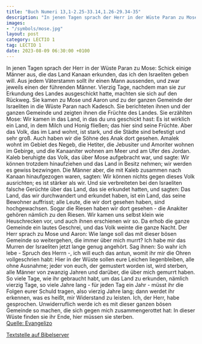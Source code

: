 ```yaml
---
title: "Buch Numeri 13,1-2.25-33.14,1.26-29.34-35"
description: "In jenen Tagen sprach der Herr in der Wüste Paran zu Mose: Schick einige Männer aus, die das Land Kanaan erkunden, das ich den Israeliten geben will. Aus jedem Väterstamm sollt ihr einen Mann aussenden, und zwar jeweils einen der führenden Männer. Vierzig Tage, nachdem man sie zu...."
images:
- "/symbols/mose.jpg"
layout: post
category: LECTIO 1
tag: LECTIO 1
date: 2023-08-09 06:30:00 +0100
---
```

In jenen Tagen sprach der Herr in der Wüste Paran zu Mose:
Schick einige Männer aus, die das Land Kanaan erkunden, das ich den Israeliten geben will. Aus jedem Väterstamm sollt ihr einen Mann aussenden, und zwar jeweils einen der führenden Männer.
Vierzig Tage, nachdem man sie zur Erkundung des Landes ausgeschickt hatte, machten sie sich auf den Rückweg.<!--more-->
Sie kamen zu Mose und Aaron und zu der ganzen Gemeinde der Israeliten in die Wüste Paran nach Kadesch. Sie berichteten ihnen und der ganzen Gemeinde und zeigten ihnen die Früchte des Landes.
Sie erzählten Mose: Wir kamen in das Land, in das du uns geschickt hast: Es ist wirklich ein Land, in dem Milch und Honig fließen; das hier sind seine Früchte.
Aber das Volk, das im Land wohnt, ist stark, und die Städte sind befestigt und sehr groß. Auch haben wir die Söhne des Anak dort gesehen.
Amalek wohnt im Gebiet des Negeb, die Hetiter, die Jebusiter und Amoriter wohnen im Gebirge, und die Kanaaniter wohnen am Meer und am Ufer des Jordan.
Kaleb beruhigte das Volk, das über Mose aufgebracht war, und sagte: Wir können trotzdem hinaufziehen und das Land in Besitz nehmen; wir werden es gewiss bezwingen.
Die Männer aber, die mit Kaleb zusammen nach Kanaan hinaufgezogen waren, sagten: Wir können nichts gegen dieses Volk ausrichten; es ist stärker als wir.
Und sie verbreiteten bei den Israeliten falsche Gerüchte über das Land, das sie erkundet hatten, und sagten: Das Land, das wir durchwandert und erkundet haben, ist ein Land, das seine Bewohner auffrisst; alle Leute, die wir dort gesehen haben, sind hochgewachsen.
Sogar die Riesen haben wir dort gesehen - die Anakiter gehören nämlich zu den Riesen. Wir kamen uns selbst klein wie Heuschrecken vor, und auch ihnen erschienen wir so.
Da erhob die ganze Gemeinde ein lautes Geschrei, und das Volk weinte die ganze Nacht.
Der Herr sprach zu Mose und Aaron:
Wie lange soll das mit dieser bösen Gemeinde so weitergehen, die immer über mich murrt? Ich habe mir das Murren der Israeliten jetzt lange genug angehört.
Sag ihnen: So wahr ich lebe - Spruch des Herrn -, ich will euch das antun, womit ihr mir die Ohren vollgeschrien habt:
Hier in der Wüste sollen eure Leichen liegenbleiben, alle ohne Ausnahme; jeder von euch, der gemustert worden ist, wird sterben, alle Männer von zwanzig Jahren und darüber, die über mich gemurrt haben.
So viele Tage, wie ihr gebraucht habt, um das Land zu erkunden, nämlich vierzig Tage, so viele Jahre lang - für jeden Tag ein Jahr - müsst ihr die Folgen eurer Schuld tragen, also vierzig Jahre lang; dann werdet ihr erkennen, was es heißt, mir Widerstand zu leisten.
Ich, der Herr, habe gesprochen. Unwiderruflich werde ich es mit dieser ganzen bösen Gemeinde so machen, die sich gegen mich zusammengerottet hat: In dieser Wüste finden sie ihr Ende, hier müssen sie sterben.<br>
[Quelle: Evangelizo](https://evangeliumtagfuertag.org/DE/gospel)

[Textstelle auf Bibelserver](https://www.bibleserver.com/EU/4.Mose13,1-2.25-33.14,1.26-29.34-35)
